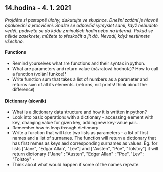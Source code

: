 ## **14.hodina - 4. 1. 2021**

*Projděte si postupně úlohy, diskutujte ve skupince. Dnešní zadání je hlavně opakování a procvičení. Snažte se odpověď vymyslet sami, když nebudete vedět, podívejte se do kódu z minulých hodin nebo na internet. Pokud se někde zaseknete, můžete to přeskočit a jít dál. Nevadí, když nestihnete všechno.*

#### Functions
- Remind yourselves what are functions and their syntax in python.
- What are parameters and return value (návratová hodnota)? How to call a function (volání funkce)?
- Write function sum that takes a list of numbers as a parameter and returns sum of all its elements. (returns, not prints! think about the difference)

#### Dictionary (slovník)
- What is a dictionary data structure and how it is written in python?
- Look into basic operations with a dictionary - accessing element with key, changing value for given key, adding new key-value pair...
- Remember how to loop through dictionary.
- Write a function that will take two lists as parameters - a list of first names and a list of surnames. The function will return a dictionary that has first names as keys and corresponding surnames as values. Eg. for lists \["Jane", "Edgar Allan", "Lev"\] and \["Austen", "Poe", "Tolstoy"\] it will return dictionary \{"Jane" : "Austen", "Edgar Allan" : "Poe", "Lev" : "Tolstoy" \}
- Think about what would happen if some of the names repeate.


 
